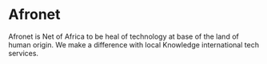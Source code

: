 # Afronet
Afronet is Net of Africa to be heal of technology at base of the  land of human origin. We make a difference with local Knowledge international tech services.
